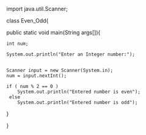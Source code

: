 
import java.util.Scanner;

class Even_Odd{

  public static void main(String args[]){
  
    int num;
    
    System.out.println("Enter an Integer number:");

    
    Scanner input = new Scanner(System.in);
    num = input.nextInt();
    
    if ( num % 2 == 0 )
        System.out.println("Entered number is even");
     else
        System.out.println("Entered number is odd");
  }

}
